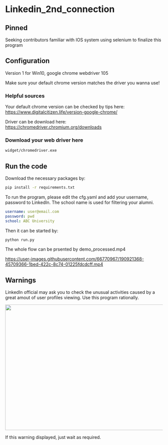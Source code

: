 # Linkedin_2nd_connection

## Pinned

Seeking contributors familiar with IOS system using selenium to finalize this program

## Configuration

Version 1 for Win10, google chrome webdriver 105

Make sure your default chrome version matches the driver you wanna use!

### Helpful sources

Your default chrome version can be checked by tips here: https://www.digitalcitizen.life/version-google-chrome/

Driver can be download here: https://chromedriver.chromium.org/downloads

### Download your web driver here
```bash shell
widget/chromedriver.exe
```

## Run the code
Download the necessary packages by:
```bash shell
pip install -r requirements.txt
```

To run the program, please edit the cfg.yaml and add your username, password to LinkedIn. The school name is used for filtering your alumni.
```yaml cfg.yaml
username: user@email.com
password: pwd
school: ABC University
```

Then it can be started by: 
```bash shell
python run.py
```

The whole flow can be prsented by demo_processed.mp4

https://user-images.githubusercontent.com/66770967/190921368-45709366-1bed-422c-8c74-01225fdcdcff.mp4

## Warnings

LinkedIn official may ask you to check the unusual activities caused by a great amout of user profiles viewing. Use this program rationally.

<img src="https://user-images.githubusercontent.com/66770967/190923752-10d738f1-c683-4276-9a6a-fd959e655e9f.png" width="600" height="400">

If this warning displayed, just wait as required.
